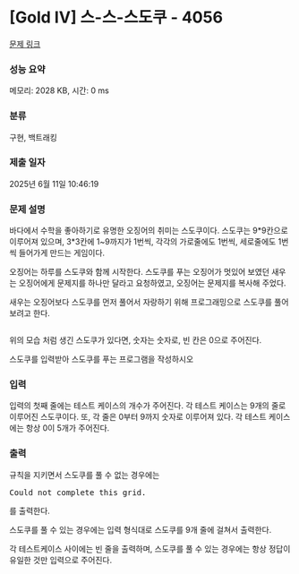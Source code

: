 # [Gold IV] 스-스-스도쿠 - 4056 

[문제 링크](https://www.acmicpc.net/problem/4056) 

### 성능 요약

메모리: 2028 KB, 시간: 0 ms

### 분류

구현, 백트래킹

### 제출 일자

2025년 6월 11일 10:46:19

### 문제 설명

<p>바다에서 수학을 좋아하기로 유명한 오징어의 취미는 스도쿠이다. 스도쿠는 9*9칸으로 이루어져 있으며, 3*3칸에 1~9까지가 1번씩, 각각의 가로줄에도 1번씩, 세로줄에도 1번씩 들어가게 만드는 게임이다.</p>

<p>오징어는 하루를 스도쿠와 함께 시작한다. 스도쿠를 푸는 오징어가 멋있어 보였던 새우는 오징어에게 문제지를 하나만 달라고 요청하였고, 오징어는 문제지를 복사해 주었다.</p>

<p>새우는 오징어보다 스도쿠를 먼저 풀어서 자랑하기 위해 프로그래밍으로 스도쿠를 풀어보려고 한다.</p>

<p><img alt="" src="https://www.acmicpc.net/upload/images2/sususudoku.png"></p>

<p>위의 모습 처럼 생긴 스도쿠가 있다면, 숫자는 숫자로, 빈 칸은 0으로 주어진다.</p>

<p>스도쿠를 입력받아 스도쿠를 푸는 프로그램을 작성하시오</p>

### 입력 

 <p>입력의 첫째 줄에는 테스트 케이스의 개수가 주어진다. 각 테스트 케이스는 9개의 줄로 이루어진 스도쿠이다. 또, 각 줄은 0부터 9까지 숫자로 이루어져 있다. 각 테스트 케이스에는 항상 0이 5개가 주어진다.</p>

### 출력 

 <p>규칙을 지키면서 스도쿠를 풀 수 없는 경우에는 </p>

<pre>Could not complete this grid.</pre>

<p>를 출력한다.</p>

<p>스도쿠를 풀 수 있는 경우에는 입력 형식대로 스도쿠를 9개 줄에 걸쳐서 출력한다.</p>

<p>각 테스트케이스 사이에는 빈 줄을 출력하며, 스도쿠를 풀 수 있는 경우에는 항상 정답이 유일한 것만 입력으로 주어진다.</p>

